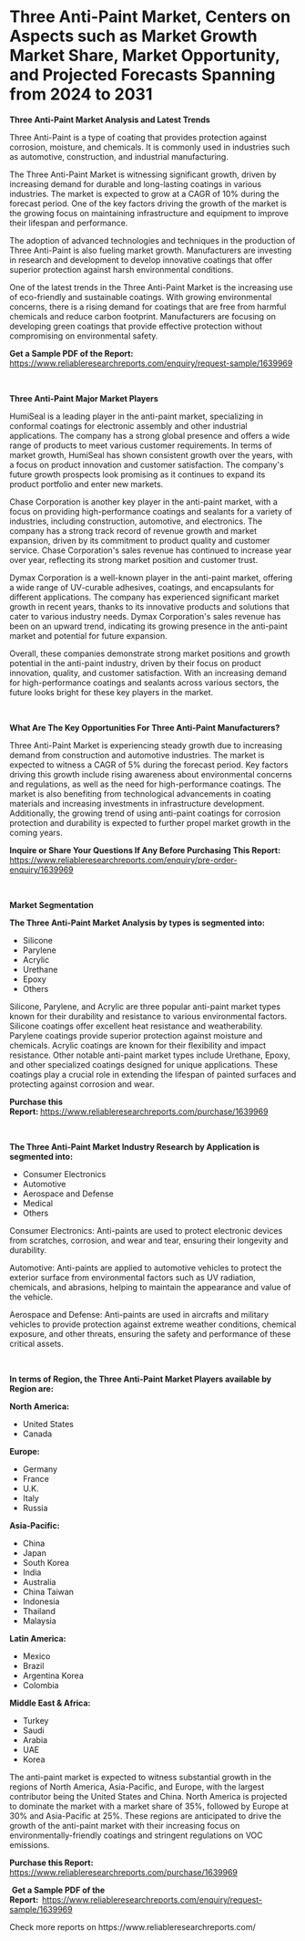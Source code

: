 <p><h1>Three Anti-Paint Market, Centers on Aspects such as Market Growth Market Share, Market Opportunity, and Projected Forecasts Spanning from 2024 to 2031</h1></p><p><strong>Three Anti-Paint Market Analysis and Latest Trends</strong></p>
<p><p>Three Anti-Paint is a type of coating that provides protection against corrosion, moisture, and chemicals. It is commonly used in industries such as automotive, construction, and industrial manufacturing.</p><p>The Three Anti-Paint Market is witnessing significant growth, driven by increasing demand for durable and long-lasting coatings in various industries. The market is expected to grow at a CAGR of 10% during the forecast period. One of the key factors driving the growth of the market is the growing focus on maintaining infrastructure and equipment to improve their lifespan and performance.</p><p>The adoption of advanced technologies and techniques in the production of Three Anti-Paint is also fueling market growth. Manufacturers are investing in research and development to develop innovative coatings that offer superior protection against harsh environmental conditions.</p><p>One of the latest trends in the Three Anti-Paint Market is the increasing use of eco-friendly and sustainable coatings. With growing environmental concerns, there is a rising demand for coatings that are free from harmful chemicals and reduce carbon footprint. Manufacturers are focusing on developing green coatings that provide effective protection without compromising on environmental safety.</p></p>
<p><strong>Get a Sample PDF of the Report:&nbsp;</strong> <a href="https://www.reliableresearchreports.com/enquiry/request-sample/1639969">https://www.reliableresearchreports.com/enquiry/request-sample/1639969</a></p>
<p>&nbsp;</p>
<p><strong>Three Anti-Paint Major Market Players</strong></p>
<p><p>HumiSeal is a leading player in the anti-paint market, specializing in conformal coatings for electronic assembly and other industrial applications. The company has a strong global presence and offers a wide range of products to meet various customer requirements. In terms of market growth, HumiSeal has shown consistent growth over the years, with a focus on product innovation and customer satisfaction. The company's future growth prospects look promising as it continues to expand its product portfolio and enter new markets.</p><p>Chase Corporation is another key player in the anti-paint market, with a focus on providing high-performance coatings and sealants for a variety of industries, including construction, automotive, and electronics. The company has a strong track record of revenue growth and market expansion, driven by its commitment to product quality and customer service. Chase Corporation's sales revenue has continued to increase year over year, reflecting its strong market position and customer trust.</p><p>Dymax Corporation is a well-known player in the anti-paint market, offering a wide range of UV-curable adhesives, coatings, and encapsulants for different applications. The company has experienced significant market growth in recent years, thanks to its innovative products and solutions that cater to various industry needs. Dymax Corporation's sales revenue has been on an upward trend, indicating its growing presence in the anti-paint market and potential for future expansion.</p><p>Overall, these companies demonstrate strong market positions and growth potential in the anti-paint industry, driven by their focus on product innovation, quality, and customer satisfaction. With an increasing demand for high-performance coatings and sealants across various sectors, the future looks bright for these key players in the market.</p></p>
<p>&nbsp;</p>
<p><strong>What Are The Key Opportunities For Three Anti-Paint Manufacturers?</strong></p>
<p><p>Three Anti-Paint Market is experiencing steady growth due to increasing demand from construction and automotive industries. The market is expected to witness a CAGR of 5% during the forecast period. Key factors driving this growth include rising awareness about environmental concerns and regulations, as well as the need for high-performance coatings. The market is also benefiting from technological advancements in coating materials and increasing investments in infrastructure development. Additionally, the growing trend of using anti-paint coatings for corrosion protection and durability is expected to further propel market growth in the coming years.</p></p>
<p><strong>Inquire or Share Your Questions If Any Before Purchasing This Report:</strong> <a href="https://www.reliableresearchreports.com/enquiry/pre-order-enquiry/1639969">https://www.reliableresearchreports.com/enquiry/pre-order-enquiry/1639969</a></p>
<p>&nbsp;</p>
<p><strong>Market Segmentation</strong></p>
<p><strong>The Three Anti-Paint Market Analysis by types is segmented into:</strong></p>
<p><ul><li>Silicone</li><li>Parylene</li><li>Acrylic</li><li>Urethane</li><li>Epoxy</li><li>Others</li></ul></p>
<p><p>Silicone, Parylene, and Acrylic are three popular anti-paint market types known for their durability and resistance to various environmental factors. Silicone coatings offer excellent heat resistance and weatherability. Parylene coatings provide superior protection against moisture and chemicals. Acrylic coatings are known for their flexibility and impact resistance. Other notable anti-paint market types include Urethane, Epoxy, and other specialized coatings designed for unique applications. These coatings play a crucial role in extending the lifespan of painted surfaces and protecting against corrosion and wear.</p></p>
<p><strong>Purchase this Report:&nbsp;</strong><a href="https://www.reliableresearchreports.com/purchase/1639969">https://www.reliableresearchreports.com/purchase/1639969</a></p>
<p>&nbsp;</p>
<p><strong>The Three Anti-Paint Market Industry Research by Application is segmented into:</strong></p>
<p><ul><li>Consumer Electronics</li><li>Automotive</li><li>Aerospace and Defense</li><li>Medical</li><li>Others</li></ul></p>
<p><p>Consumer Electronics: Anti-paints are used to protect electronic devices from scratches, corrosion, and wear and tear, ensuring their longevity and durability.</p><p>Automotive: Anti-paints are applied to automotive vehicles to protect the exterior surface from environmental factors such as UV radiation, chemicals, and abrasions, helping to maintain the appearance and value of the vehicle.</p><p>Aerospace and Defense: Anti-paints are used in aircrafts and military vehicles to provide protection against extreme weather conditions, chemical exposure, and other threats, ensuring the safety and performance of these critical assets.</p></p>
<p>&nbsp;</p>
<p><strong>In terms of Region, the Three Anti-Paint Market Players available by Region are:</strong></p>
<p>
    <p> <strong> North America: </strong>
        <ul>
            <li>United States</li>
            <li>Canada</li>
        </ul>
        </p> 
    <p> <strong> Europe: </strong>
        <ul>
            <li>Germany</li>
            <li>France</li>
            <li>U.K.</li>
            <li>Italy</li>
            <li>Russia</li>
        </ul>
        </p> 
    <p> <strong> Asia-Pacific: </strong>
        <ul>
            <li>China</li>
            <li>Japan</li>
            <li>South Korea</li>
            <li>India</li>
            <li>Australia</li>
            <li>China Taiwan</li>
            <li>Indonesia</li>
            <li>Thailand</li>
            <li>Malaysia</li>
        </ul>
        </p> 
    <p> <strong> Latin America: </strong>
        <ul>
            <li>Mexico</li>
            <li>Brazil</li>
            <li>Argentina Korea</li>
            <li>Colombia</li>
        </ul>
        </p> 
    <p> <strong> Middle East & Africa: </strong>
        <ul>
            <li>Turkey</li>
            <li>Saudi</li>
            <li>Arabia</li>
            <li>UAE</li>
            <li>Korea</li>
        </ul>
    </p>
    </p>
<p><p>The anti-paint market is expected to witness substantial growth in the regions of North America, Asia-Pacific, and Europe, with the largest contributor being the United States and China. North America is projected to dominate the market with a market share of 35%, followed by Europe at 30% and Asia-Pacific at 25%. These regions are anticipated to drive the growth of the anti-paint market with their increasing focus on environmentally-friendly coatings and stringent regulations on VOC emissions.</p></p>
<p><strong>Purchase this Report: </strong><a href="https://www.reliableresearchreports.com/purchase/1639969">https://www.reliableresearchreports.com/purchase/1639969</a></p>
<p>&nbsp;<strong>Get a Sample PDF of the Report:&nbsp;&nbsp;</strong><a href="https://www.reliableresearchreports.com/enquiry/request-sample/1639969">https://www.reliableresearchreports.com/enquiry/request-sample/1639969</a></p>
<p><strong></strong></p>
<p>Check more reports on https://www.reliableresearchreports.com/</p>